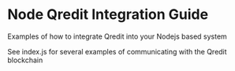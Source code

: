 # Node Qredit Integration Guide
Examples of how to integrate Qredit into your Nodejs based system

See index.js for several examples of communicating with the Qredit blockchain

